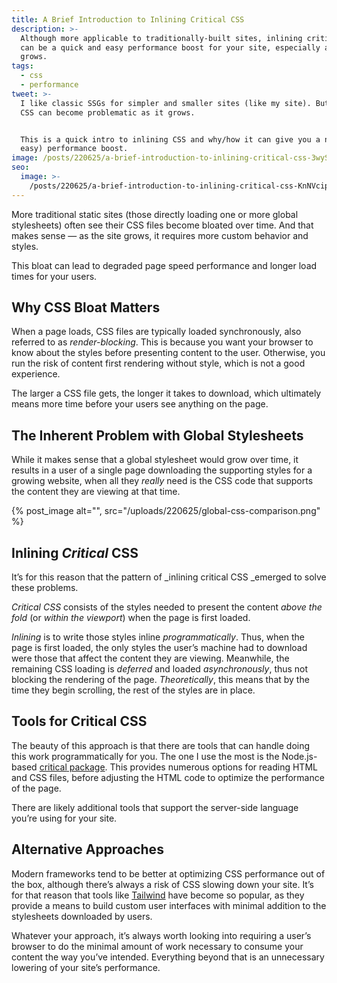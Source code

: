 ```yaml
---
title: A Brief Introduction to Inlining Critical CSS
description: >-
  Although more applicable to traditionally-built sites, inlining critical CSS
  can be a quick and easy performance boost for your site, especially as it
  grows.
tags:
  - css
  - performance
tweet: >-
  I like classic SSGs for simpler and smaller sites (like my site). But global
  CSS can become problematic as it grows.


  This is a quick intro to inlining CSS and why/how it can give you a nice (and
  easy) performance boost.
image: /posts/220625/a-brief-introduction-to-inlining-critical-css-3wySMCPG.png
seo:
  image: >-
    /posts/220625/a-brief-introduction-to-inlining-critical-css-KnNVcip6--meta.png
---
```


More traditional static sites (those directly loading one or more global stylesheets) often see their CSS files become bloated over time. And that makes sense — as the site grows, it requires more custom behavior and styles.

This bloat can lead to degraded page speed performance and longer load times for your users.

## Why CSS Bloat Matters

When a page loads, CSS files are typically loaded synchronously, also referred to as _render-blocking_. This is because you want your browser to know about the styles before presenting content to the user. Otherwise, you run the risk of content first rendering without style, which is not a good experience.

The larger a CSS file gets, the longer it takes to download, which ultimately means more time before your users see anything on the page.

## The Inherent Problem with Global Stylesheets

While it makes sense that a global stylesheet would grow over time, it results in a user of a single page downloading the supporting styles for a growing website, when all they _really_ need is the CSS code that supports the content they are viewing at that time.

{% post_image alt="", src="/uploads/220625/global-css-comparison.png" %}

## Inlining _Critical_ CSS

It’s for this reason that the pattern of \_inlining critical CSS \_emerged to solve these problems.

_Critical CSS_ consists of the styles needed to present the content _above the fold_ (or _within the viewport_) when the page is first loaded.

_Inlining_ is to write those styles inline _programmatically_. Thus, when the page is first loaded, the only styles the user’s machine had to download were those that affect the content they are viewing. Meanwhile, the remaining CSS loading is _deferred_ and loaded _asynchronously_, thus not blocking the rendering of the page. _Theoretically_, this means that by the time they begin scrolling, the rest of the styles are in place.

## Tools for Critical CSS

The beauty of this approach is that there are tools that can handle doing this work programmatically for you. The one I use the most is the Node.js-based [critical](https://www.npmjs.com/package/critical)[ package](https://www.npmjs.com/package/critical). This provides numerous options for reading HTML and CSS files, before adjusting the HTML code to optimize the performance of the page.

There are likely additional tools that support the server-side language you’re using for your site.

## Alternative Approaches

Modern frameworks tend to be better at optimizing CSS performance out of the box, although there’s always a risk of CSS slowing down your site. It’s for that reason that tools like [Tailwind](https://tailwindcss.com/) have become so popular, as they provide a means to build custom user interfaces with minimal addition to the stylesheets downloaded by users.

Whatever your approach, it’s always worth looking into requiring a user’s browser to do the minimal amount of work necessary to consume your content the way you’ve intended. Everything beyond that is an unnecessary lowering of your site’s performance.
